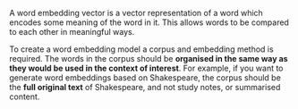A word embedding vector is a vector representation of a word which encodes some meaning of the word in it. This allows words to be compared to each other in meaningful ways. 

To create a word embedding model a corpus and embedding method is required. The words in the corpus should be **organised in the same way as they would be used in the context of interest**. For example, if you want to generate word embeddings based on Shakespeare, the corpus should be the **full original text** of Shakespeare, and not study notes, or summarised content.